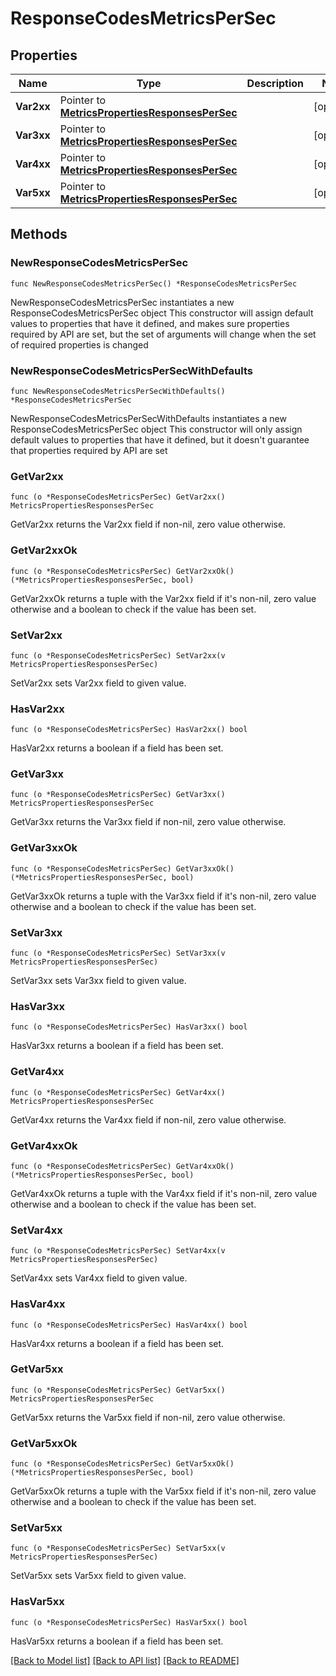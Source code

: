 # ResponseCodesMetricsPerSec

## Properties

Name | Type | Description | Notes
------------ | ------------- | ------------- | -------------
**Var2xx** | Pointer to [**MetricsPropertiesResponsesPerSec**](MetricsPropertiesResponsesPerSec.md) |  | [optional] 
**Var3xx** | Pointer to [**MetricsPropertiesResponsesPerSec**](MetricsPropertiesResponsesPerSec.md) |  | [optional] 
**Var4xx** | Pointer to [**MetricsPropertiesResponsesPerSec**](MetricsPropertiesResponsesPerSec.md) |  | [optional] 
**Var5xx** | Pointer to [**MetricsPropertiesResponsesPerSec**](MetricsPropertiesResponsesPerSec.md) |  | [optional] 

## Methods

### NewResponseCodesMetricsPerSec

`func NewResponseCodesMetricsPerSec() *ResponseCodesMetricsPerSec`

NewResponseCodesMetricsPerSec instantiates a new ResponseCodesMetricsPerSec object
This constructor will assign default values to properties that have it defined,
and makes sure properties required by API are set, but the set of arguments
will change when the set of required properties is changed

### NewResponseCodesMetricsPerSecWithDefaults

`func NewResponseCodesMetricsPerSecWithDefaults() *ResponseCodesMetricsPerSec`

NewResponseCodesMetricsPerSecWithDefaults instantiates a new ResponseCodesMetricsPerSec object
This constructor will only assign default values to properties that have it defined,
but it doesn't guarantee that properties required by API are set

### GetVar2xx

`func (o *ResponseCodesMetricsPerSec) GetVar2xx() MetricsPropertiesResponsesPerSec`

GetVar2xx returns the Var2xx field if non-nil, zero value otherwise.

### GetVar2xxOk

`func (o *ResponseCodesMetricsPerSec) GetVar2xxOk() (*MetricsPropertiesResponsesPerSec, bool)`

GetVar2xxOk returns a tuple with the Var2xx field if it's non-nil, zero value otherwise
and a boolean to check if the value has been set.

### SetVar2xx

`func (o *ResponseCodesMetricsPerSec) SetVar2xx(v MetricsPropertiesResponsesPerSec)`

SetVar2xx sets Var2xx field to given value.

### HasVar2xx

`func (o *ResponseCodesMetricsPerSec) HasVar2xx() bool`

HasVar2xx returns a boolean if a field has been set.

### GetVar3xx

`func (o *ResponseCodesMetricsPerSec) GetVar3xx() MetricsPropertiesResponsesPerSec`

GetVar3xx returns the Var3xx field if non-nil, zero value otherwise.

### GetVar3xxOk

`func (o *ResponseCodesMetricsPerSec) GetVar3xxOk() (*MetricsPropertiesResponsesPerSec, bool)`

GetVar3xxOk returns a tuple with the Var3xx field if it's non-nil, zero value otherwise
and a boolean to check if the value has been set.

### SetVar3xx

`func (o *ResponseCodesMetricsPerSec) SetVar3xx(v MetricsPropertiesResponsesPerSec)`

SetVar3xx sets Var3xx field to given value.

### HasVar3xx

`func (o *ResponseCodesMetricsPerSec) HasVar3xx() bool`

HasVar3xx returns a boolean if a field has been set.

### GetVar4xx

`func (o *ResponseCodesMetricsPerSec) GetVar4xx() MetricsPropertiesResponsesPerSec`

GetVar4xx returns the Var4xx field if non-nil, zero value otherwise.

### GetVar4xxOk

`func (o *ResponseCodesMetricsPerSec) GetVar4xxOk() (*MetricsPropertiesResponsesPerSec, bool)`

GetVar4xxOk returns a tuple with the Var4xx field if it's non-nil, zero value otherwise
and a boolean to check if the value has been set.

### SetVar4xx

`func (o *ResponseCodesMetricsPerSec) SetVar4xx(v MetricsPropertiesResponsesPerSec)`

SetVar4xx sets Var4xx field to given value.

### HasVar4xx

`func (o *ResponseCodesMetricsPerSec) HasVar4xx() bool`

HasVar4xx returns a boolean if a field has been set.

### GetVar5xx

`func (o *ResponseCodesMetricsPerSec) GetVar5xx() MetricsPropertiesResponsesPerSec`

GetVar5xx returns the Var5xx field if non-nil, zero value otherwise.

### GetVar5xxOk

`func (o *ResponseCodesMetricsPerSec) GetVar5xxOk() (*MetricsPropertiesResponsesPerSec, bool)`

GetVar5xxOk returns a tuple with the Var5xx field if it's non-nil, zero value otherwise
and a boolean to check if the value has been set.

### SetVar5xx

`func (o *ResponseCodesMetricsPerSec) SetVar5xx(v MetricsPropertiesResponsesPerSec)`

SetVar5xx sets Var5xx field to given value.

### HasVar5xx

`func (o *ResponseCodesMetricsPerSec) HasVar5xx() bool`

HasVar5xx returns a boolean if a field has been set.


[[Back to Model list]](../README.md#documentation-for-models) [[Back to API list]](../README.md#documentation-for-api-endpoints) [[Back to README]](../README.md)


